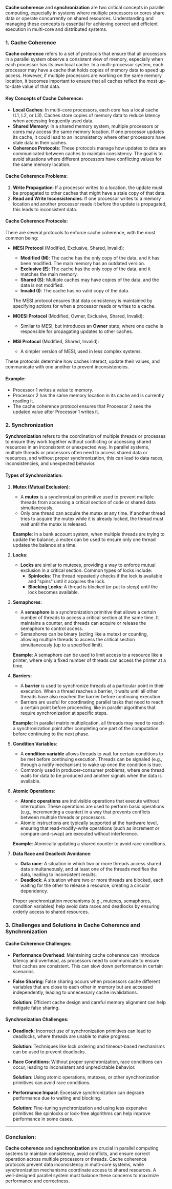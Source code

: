 **Cache coherence** and **synchronization** are two critical concepts in parallel computing, especially in systems where multiple processors or cores share data or operate concurrently on shared resources. Understanding and managing these concepts is essential for achieving correct and efficient execution in multi-core and distributed systems.

### 1. **Cache Coherence**

**Cache coherence** refers to a set of protocols that ensure that all processors in a parallel system observe a consistent view of memory, especially when each processor has its own local cache. In a multi-processor system, each processor may have a cache that holds copies of memory data to speed up access. However, if multiple processors are working on the same memory location, it becomes important to ensure that all caches reflect the most up-to-date value of that data.

#### Key Concepts of Cache Coherence:
- **Local Caches**: In multi-core processors, each core has a local cache (L1, L2, or L3). Caches store copies of memory data to reduce latency when accessing frequently used data.
- **Shared Memory**: In a shared memory system, multiple processors or cores may access the same memory location. If one processor updates its cache, it could lead to an inconsistency where other processors have stale data in their caches.
- **Coherence Protocols**: These protocols manage how updates to data are communicated between caches to maintain consistency. The goal is to avoid situations where different processors have conflicting values for the same memory location.

#### Cache Coherence Problems:
1. **Write Propagation**: If a processor writes to a location, the update must be propagated to other caches that might have a stale copy of that data.
2. **Read and Write Inconsistencies**: If one processor writes to a memory location and another processor reads it before the update is propagated, this leads to inconsistent data.

#### Cache Coherence Protocols:
There are several protocols to enforce cache coherence, with the most common being:

- **MESI Protocol** (Modified, Exclusive, Shared, Invalid):
  - **Modified (M)**: The cache has the only copy of the data, and it has been modified. The main memory has an outdated version.
  - **Exclusive (E)**: The cache has the only copy of the data, and it matches the main memory.
  - **Shared (S)**: Multiple caches may have copies of the data, and the data is not modified.
  - **Invalid (I)**: The cache has no valid copy of the data.
  
  The MESI protocol ensures that data consistency is maintained by specifying actions for when a processor reads or writes to a cache.

- **MOESI Protocol** (Modified, Owner, Exclusive, Shared, Invalid):
  - Similar to MESI, but introduces an **Owner** state, where one cache is responsible for propagating updates to other caches.

- **MSI Protocol** (Modified, Shared, Invalid):
  - A simpler version of MESI, used in less complex systems. 

These protocols determine how caches interact, update their values, and communicate with one another to prevent inconsistencies.

#### Example:
- Processor 1 writes a value to memory.
- Processor 2 has the same memory location in its cache and is currently reading it.
- The cache coherence protocol ensures that Processor 2 sees the updated value after Processor 1 writes it.

### 2. **Synchronization**

**Synchronization** refers to the coordination of multiple threads or processes to ensure they work together without conflicting or accessing shared resources in an inconsistent or unexpected way. In parallel systems, multiple threads or processors often need to access shared data or resources, and without proper synchronization, this can lead to data races, inconsistencies, and unexpected behavior.

#### Types of Synchronization:

1. **Mutex (Mutual Exclusion)**:
   - A **mutex** is a synchronization primitive used to prevent multiple threads from accessing a critical section of code or shared data simultaneously.
   - Only one thread can acquire the mutex at any time. If another thread tries to acquire the mutex while it is already locked, the thread must wait until the mutex is released.

   **Example**: In a bank account system, when multiple threads are trying to update the balance, a mutex can be used to ensure only one thread updates the balance at a time.

2. **Locks**:
   - **Locks** are similar to mutexes, providing a way to enforce mutual exclusion in a critical section. Common types of locks include:
     - **Spinlocks**: The thread repeatedly checks if the lock is available and "spins" until it acquires the lock.
     - **Blocking Locks**: A thread is blocked (or put to sleep) until the lock becomes available.
  
3. **Semaphores**:
   - A **semaphore** is a synchronization primitive that allows a certain number of threads to access a critical section at the same time. It maintains a counter, and threads can acquire or release the semaphore to control access.
   - Semaphores can be binary (acting like a mutex) or counting, allowing multiple threads to access the critical section simultaneously (up to a specified limit).

   **Example**: A semaphore can be used to limit access to a resource like a printer, where only a fixed number of threads can access the printer at a time.

4. **Barriers**:
   - A **barrier** is used to synchronize threads at a particular point in their execution. When a thread reaches a barrier, it waits until all other threads have also reached the barrier before continuing execution.
   - Barriers are useful for coordinating parallel tasks that need to reach a certain point before proceeding, like in parallel algorithms that require synchronization at specific steps.

   **Example**: In parallel matrix multiplication, all threads may need to reach a synchronization point after completing one part of the computation before continuing to the next phase.

5. **Condition Variables**:
   - A **condition variable** allows threads to wait for certain conditions to be met before continuing execution. Threads can be signaled (e.g., through a notify mechanism) to wake up once the condition is true.
   - Commonly used in producer-consumer problems, where one thread waits for data to be produced and another signals when the data is available.

6. **Atomic Operations**:
   - **Atomic operations** are indivisible operations that execute without interruption. These operations are used to perform basic operations (e.g., incrementing a counter) in a way that prevents conflicts between multiple threads or processors.
   - Atomic instructions are typically supported at the hardware level, ensuring that read-modify-write operations (such as increment or compare-and-swap) are executed without interference.

   **Example**: Atomically updating a shared counter to avoid race conditions.

7. **Data Race and Deadlock Avoidance**:
   - **Data race**: A situation in which two or more threads access shared data simultaneously, and at least one of the threads modifies the data, leading to inconsistent results.
   - **Deadlock**: A situation where two or more threads are blocked, each waiting for the other to release a resource, creating a circular dependency.

   Proper synchronization mechanisms (e.g., mutexes, semaphores, condition variables) help avoid data races and deadlocks by ensuring orderly access to shared resources.

### 3. **Challenges and Solutions in Cache Coherence and Synchronization**

#### Cache Coherence Challenges:
- **Performance Overhead**: Maintaining cache coherence can introduce latency and overhead, as processors need to communicate to ensure that caches are consistent. This can slow down performance in certain scenarios.
- **False Sharing**: False sharing occurs when processors cache different variables that are close to each other in memory but are accessed independently, leading to unnecessary cache invalidations.
  
  **Solution**: Efficient cache design and careful memory alignment can help mitigate false sharing.

#### Synchronization Challenges:
- **Deadlock**: Incorrect use of synchronization primitives can lead to deadlocks, where threads are unable to make progress.
  
  **Solution**: Techniques like lock ordering and timeout-based mechanisms can be used to prevent deadlocks.
  
- **Race Conditions**: Without proper synchronization, race conditions can occur, leading to inconsistent and unpredictable behavior.
  
  **Solution**: Using atomic operations, mutexes, or other synchronization primitives can avoid race conditions.

- **Performance Impact**: Excessive synchronization can degrade performance due to waiting and blocking.
  
  **Solution**: Fine-tuning synchronization and using less expensive primitives like spinlocks or lock-free algorithms can help improve performance in some cases.

---

### Conclusion:
**Cache coherence** and **synchronization** are crucial in parallel computing systems to maintain consistency, avoid conflicts, and ensure correct operation across multiple processors or threads. Cache coherence protocols prevent data inconsistency in multi-core systems, while synchronization mechanisms coordinate access to shared resources. A well-designed parallel system must balance these concerns to maximize performance and correctness.
